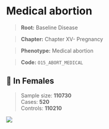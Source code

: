 # Medical abortion

> **Root:** Baseline Disease  

> **Chapter:** Chapter XV- Pregnancy  

> **Phenotype:** Medical abortion  

> **Code:** `O15_ABORT_MEDICAL`

## 👩 In Females  
> Sample size: **110730**  
> Cases: **520**  
> Controls: **110210**
<img src="/Disease/Figures/ALL/Baseline/O15_ABORT_MEDICAL.png"/>
<CsvTable src="/Disease/Data/ALL/Baseline/LG_O15_ABORT_MEDICAL.csv" label="🔍 View full results" />
